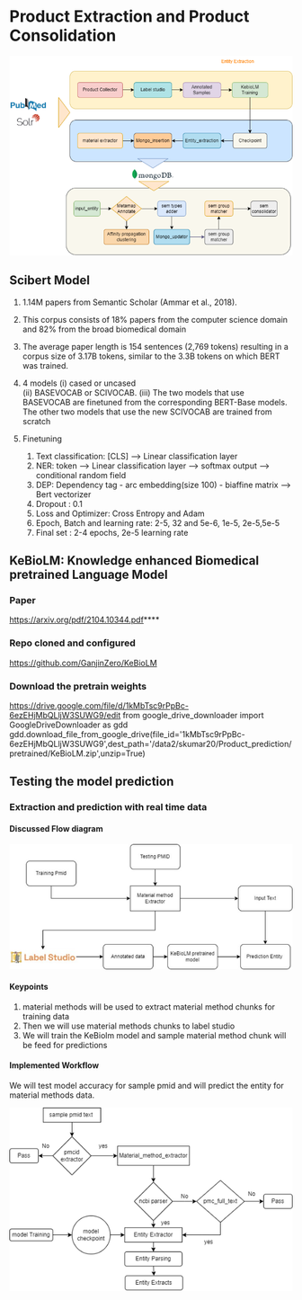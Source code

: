 # Product Extraction and Product Consolidation
![prod_extraction_cons](./images/product_extraction_consolidation.png)



## Scibert Model
1. 1.14M papers from Semantic  Scholar (Ammar et al., 2018). 
2. This corpus consists of 18% papers from the computer science domain and 82% from the broad biomedical domain
3. The average paper length is 154 sentences (2,769 tokens) resulting in a corpus size of 3.17B tokens, 
   similar to the 3.3B tokens  on which BERT was trained.

4. 4 models 
   (i)   cased or uncased  
   (ii)  BASEVOCAB or SCIVOCAB.
   (iii) The two models that use BASEVOCAB are finetuned from the corresponding BERT-Base models. The
         other two models that use the new SCIVOCAB are trained from scratch

5. Finetuning 
   1. Text classification: [CLS] --> Linear classification layer
   2. NER: token --> Linear classification layer --> softmax output --> conditional random field 
   3. DEP: Dependency tag - arc embedding(size 100) - biaffine matrix --> Bert vectorizer 
   4. Dropout : 0.1 
   5. Loss and Optimizer: Cross Entropy and Adam
   6. Epoch, Batch and learning rate: 2-5, 32 and 5e-6, 1e-5, 2e-5,5e-5
   7. Final set : 2-4 epochs, 2e-5 learning rate 

## KeBioLM: Knowledge enhanced Biomedical pretrained Language Model
### Paper 
https://arxiv.org/pdf/2104.10344.pdf****

### Repo cloned and configured
https://github.com/GanjinZero/KeBioLM

### Download the pretrain weights
https://drive.google.com/file/d/1kMbTsc9rPpBc-6ezEHjMbQLljW3SUWG9/edit
from google_drive_downloader import GoogleDriveDownloader as gdd
gdd.download_file_from_google_drive(file_id='1kMbTsc9rPpBc-6ezEHjMbQLljW3SUWG9',dest_path='/data2/skumar20/Product_prediction/pretrained/KeBioLM.zip',unzip=True)




## Testing the model prediction

###  Extraction and prediction with real time data

#### Discussed Flow diagram
![sample_data_testing](./images/Product_extraction_sample_data.jpg)

#### Keypoints
1. material methods will be used to extract material method chunks for training data 
2. Then we will use material methods chunks to label studio
3. We will train the KeBiolm model and sample material method chunk will be feed for predictions

#### Implemented Workflow
We will test model accuracy for sample pmid and will predict the entity for material methods data.

![sample_extraction](./images/sample_data_extraction.png)
